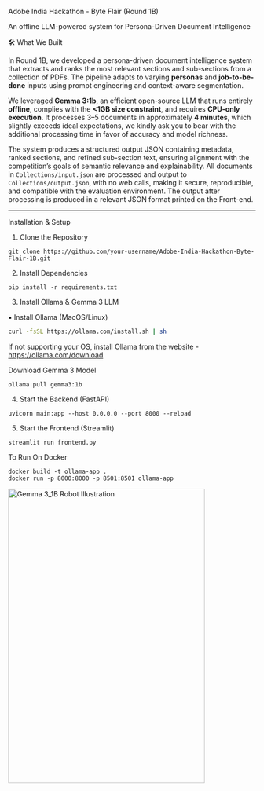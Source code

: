 
Adobe India Hackathon - Byte Flair (Round 1B)

An offline LLM-powered system for Persona-Driven Document Intelligence

🛠️ What We Built

In Round 1B, we developed a persona-driven document intelligence system that extracts and ranks the most relevant sections and sub-sections from a collection of PDFs. The pipeline adapts to varying **personas** and **job-to-be-done** inputs using prompt engineering and context-aware segmentation.

We leveraged **Gemma 3:1b**, an efficient open-source LLM that runs entirely **offline**, complies with the **<1GB size constraint**, and requires **CPU-only execution**. It processes 3–5 documents in approximately **4 minutes**, which slightly exceeds ideal expectations, we kindly ask you to bear with the additional processing time in favor of accuracy and model richness.

The system produces a structured output JSON containing metadata, ranked sections, and refined sub-section text, ensuring alignment with the competition’s goals of semantic relevance and explainability. All documents in `Collections/input.json` are processed and output to `Collections/output.json`, with no web calls, making it secure, reproducible, and compatible with the evaluation environment. The output after processing is produced in a relevant JSON format printed on the Front-end.


_____________________________________________________________________________________________________________________________________________________________________________________________________________________

Installation & Setup


1. Clone the Repository

```
git clone https://github.com/your-username/Adobe-India-Hackathon-Byte-Flair-1B.git
````



2. Install Dependencies

```
pip install -r requirements.txt
```



3. Install Ollama & Gemma 3 LLM

▪️ Install Ollama (MacOS/Linux)


```bash
curl -fsSL https://ollama.com/install.sh | sh
```

If not supporting your OS, install Ollama from the website - https://ollama.com/download



Download Gemma 3 Model

```
ollama pull gemma3:1b
```



4. Start the Backend (FastAPI)


```
uvicorn main:app --host 0.0.0.0 --port 8000 --reload
```




5. Start the Frontend (Streamlit)

```
streamlit run frontend.py
```

To Run On Docker

```
docker build -t ollama-app .
docker run -p 8000:8000 -p 8501:8501 ollama-app
```

  <img width="400" height="600" alt="Gemma 3_1B Robot Illustration" src="https://github.com/user-attachments/assets/e1ef7322-379f-4829-babf-af97cd0494ac" />

